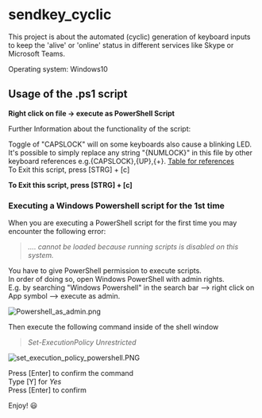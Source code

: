# sendkey_cyclic
This project is about the automated (cyclic) generation of keyboard inputs to keep the 'alive' or 'online'  status in different services like Skype or Microsoft Teams.   

Operating system: Windows10
## Usage of the .ps1 script
**Right click on file -> execute as PowerShell Script**

Further Information about the functionality of the script:

Toggle of "CAPSLOCK" will on some keyboards also cause a blinking LED.  
It's possible to simply replace any string "{NUMLOCK}" in this file by other keyboard references e.g.{CAPSLOCK},{UP},{+}. [Table for references](https://devguru.com/content/technologies/wsh/wshshell-sendkeys.html)     
To Exit this script, press [STRG] + [c]   

**To Exit this script, press [STRG] + [c]**


### Executing a Windows Powershell script for the 1st time
When you are executing a PowerShell script for the first time you may encounter the following error:

> *.... cannot be loaded because running scripts is disabled on this system.*   

You have to give PowerShell permission to execute scripts.  
In order of doing so, open Windows PowerShell with admin rights.    
E.g. by searching "Windows Powershell" in the search bar --> right click on App symbol --> execute as admin.

![Powershell_as_admin.png](https://github.com/J-Mildenberger/sendkey_cyclic/blob/main/images/Powershell_as_admin.png?raw=true)

Then execute the following command inside of the shell window

> *Set-ExecutionPolicy Unrestricted*  

![set_execution_policy_powershell.PNG](https://github.com/J-Mildenberger/sendkey_cyclic/blob/main/images/set_execution_policy_powershell.PNG?raw=true)


Press [Enter] to confirm the command   
Type [Y] for *Yes*  
Press [Enter] to confirm 



Enjoy! :smiley:
